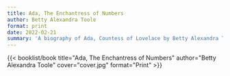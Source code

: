 ```yaml
---
title: Ada, The Enchantress of Numbers
author: Betty Alexandra Toole
format: print
date: 2022-02-21
summary: 'A biography of Ada, Countess of Lovelace by Betty Alexandra Toole'
---
```


{{< booklist/book
title="Ada, The Enchantress of Numbers"
author="Betty Alexandra Toole"
cover="cover.jpg"
format="Print" >}}

